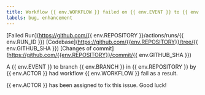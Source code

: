```yaml
---
title: Workflow {{ env.WORKFLOW }} failed on {{ env.EVENT }} to {{ env.BRANCH }} in {{ env.REPOSITORY }}
labels: bug, enhancement
---
```


[Failed Run](https://github.com/{{ env.REPOSITORY }}/actions/runs/{{ env.RUN_ID }})
[Codebase](https://github.com/{{env.REPOSITORY}}/tree/{{ env.GITHUB_SHA }})
[Changes of commit](https://github.com/{{env.REPOSITORY}}/commit/{{ env.GITHUB_SHA }})

A {{ env.EVENT }} to branch {{ env.BRANCH }} in {{ env.REPOSITORY }} by {{ env.ACTOR }} had workflow {{ env.WORKFLOW }} fail as a result.

{{ env.ACTOR }} has been assigned to fix this issue. Good luck!
